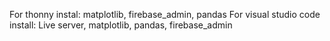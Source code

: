 For thonny instal: matplotlib, firebase_admin, pandas
For visual studio code install: Live server, matplotlib, pandas, firebase_admin

